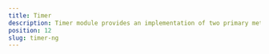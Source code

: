 ```yaml
---
title: Timer
description: Timer module provides an implementation of two primary methods setTimeout, setInterval. They allow executing code fragments at a specific time interval.
position: 12
slug: timer-ng
---
```

